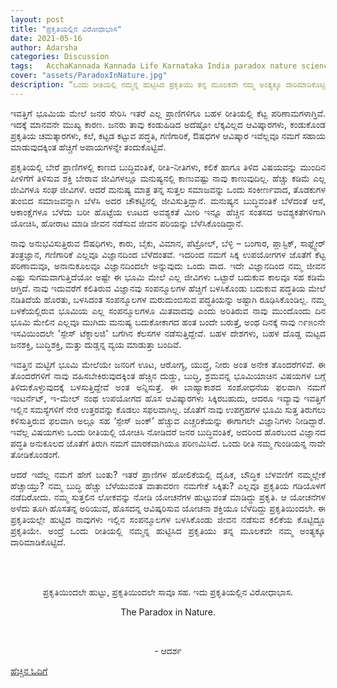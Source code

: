 ```yaml
---
layout: post
title: "ಪ್ರಕೃತಿಯಲ್ಲಿನ ವಿರೋಧಾಭಾಸ"
date: 2021-05-16
author: Adarsha
categories: Discussion
tags:	AcchaKannada Kannada Life Karnataka India paradox nature science physics research analogy
cover: "assets/ParadoxInNature.jpg"
description: “ಒಂದು ರೀತಿಯಲ್ಲಿ ನಮ್ಮನ್ನ ಹುಟ್ಟಿಸಿದ ಪ್ರಕೃತಿಯು ತನ್ನ ಮೂಲಕವೇ ನಮ್ಮ ಅಂತ್ಯಕ್ಕೂ ದಾರಿಮಾಡಿಕೊಟ್ಟಿದೆ..."
---
```


<p align = "justify"> ಇವತ್ತಿಗೆ ಭೂಮಿಯ ಮೇಲೆ ಜನರ ಸೇರಿಸಿ ಇತರೆ ಎಲ್ಲ ಪ್ರಾಣಿಗಳಿಗೂ ಬಹಳ ರೀತಿಯಲ್ಲಿ ಕೆಟ್ಟ ಪರಿಣಾಮಗಳಾಗ್ತಿವೆ. ಇದಕ್ಕೆ ಮಾನವನೇ ಮುಖ್ಯ ಕಾರಣ. ಜನರು ತಾವು ಕಂಡುಹಿಡಿದ ಅದೆಷ್ಟೋ ಲೆಕ್ಕವಿಲ್ಲದ ಆವಿಷ್ಕಾರಗಳು, ಕಂಡುಕೊಂಡ ಪ್ರಕೃತಿಯ ಚಮತ್ಕಾರಗಳು, ಕಲೆ, ಕಟ್ಟಡ ಕಟ್ಟುವ ಪದ್ಧತಿ, ಗಣಿಗಾರಿಕೆ, ಔಷಧಗಳ ಆವಿಷ್ಕಾರ ಇವೆಲ್ಲವೂ ನಮಗೆ ಸಹಾಯ ಮಾಡುವುದಕ್ಕಿಂತ ಹೆಚ್ಚಿಗೆ ಅಪಾಯಗಳನ್ನೇ ತಂದುಕೊಟ್ಟಿವೆ. </p>

<p align = "justify"> ಪ್ರಕೃತಿಯಲ್ಲಿ ಬೇರೆ ಪ್ರಾಣಿಗಳಲ್ಲಿ ಕಾಣದ ಬುದ್ಧಿವಂತಿಕೆ, ರೀತಿ-ನೀತಿಗಳು, ಕಲಿಕೆ ಹಾಗೂ ತಿಳಿದ ವಿಷಯವನ್ನು ಮುಂದಿನ ಪೀಳಿಗೆಗೆ ತಿಳಿಸುವ ಶಕ್ತಿ ಬೇರಾವ ಜೀವಿಗಳಲ್ಲೂ ಮನುಷ್ಯನಲ್ಲಿ ಕಾಣುವಷ್ಟು ನಾವು ಕಾಣುವುದಿಲ್ಲ. ಹೆಚ್ಚು ಕಡಿಮೆ ಎಲ್ಲ ಜೀವಿಗಳೂ ಸಂಘ ಜೀವಿಗಳೆ. ಆದರೆ ಮನುಷ್ಯ ಮಾತ್ರ ತನ್ನ ಸುತ್ತಲ ಸಮಾಜವನ್ನು ಒಂದು ಸಂಕೀರ್ಣವಾದ, ತೊಡಕುಗಳ ತುಂಬಿದ ಸಮಾಜವನ್ನಾಗಿ ಬೆಳೆಸಿ ಅದರ ಚೌಕಟ್ಟಿನಲ್ಲಿ ಜೀವಿಸುತ್ತಿದ್ದಾನೆ. ಮನುಷ್ಯನ ಬುದ್ಧಿವಂತಿಕೆ ಬೆಳೆದಂತೆ ಆಸೆ, ಆಕಾಂಕ್ಷೆಗಳೂ ಬೆಳೆದು ಬರೀ ಹೊಟ್ಟೆಯ ಊಟದ ಅವಶ್ಯಕತೆ ಮೀರಿ ಇನ್ನೂ ಹೆಚ್ಚಿನ ಸಂತಸದ ಅವಶ್ಯಕತೆಗಳಿಗಾಗಿ ಯೋಚಿಸಿ, ಹೋರಾಟ ಮಾಡಿ ಜೀವನ ನಡೆಸುವ ಜೀವನ ಪರಿಯನ್ನು ಬೆಳೆಸಿಕೊಂಡಿದ್ದಾನೆ. </p>

<p align = "justify"> ನಾವು ಅನುಭವಿಸುತ್ತಿರುವ ಔಷಧಿಗಳು, ಕಾರು, ಬೈಕು, ವಿಮಾನ, ಪೆಟ್ರೋಲ್, ಬೆಳ್ಳಿ – ಬಂಗಾರ, ಪ್ಲಾಸ್ಟಿಕ್, ಸಾಫ್ಟ್ವೇರ್ ತಂತ್ರಜ್ಞಾನ, ಗಣಿಗಾರಿಕೆ ಎಲ್ಲವೂ ವಿಜ್ಞಾನದಿಂದ ಬೆಳೆದಂತವೆ. ಇದರಿಂದ ನಮಗೆ ಸಿಕ್ಕ ಉಪಯೋಗಗಳ ಜೊತೆಗೆ ಕೆಟ್ಟ ಪರಿಣಾಮವೂ, ಅನಾನುಕೂಲವೂ ವಿಜ್ಞಾನದಿಂದಲೇ ಅನ್ನುವುದು ಒಂದು ವಾದ. ಇದೇ ವಿಜ್ಞಾನದಿಂದ ನಮ್ಮ ಜೀವನ ಎಷ್ಟು ಸುಗಮವಾಗುತ್ತಿದೆಯೋ ಅಷ್ಟೇ ಈ ಭೂಮಿ ಮೇಲೆ ಎಲ್ಲ ಜೀವಿಗಳು ಒಟ್ಟಾರೆ ಬದುಕುವ ಕಾಲವೂ ಸಹ ಕಡಿಮೆ ಆಗ್ತಿದೆ. ನಾವು ಇದುವರೆಗೆ ಕಲಿತಿರುವ ವಿಜ್ಞಾನವು ಸಂಪನ್ಮೂಲಗಳ  ಹೆಚ್ಚಿಗೆ ಬಳಸಿಕೊಂಡು ಬದುಕುವ ಪದ್ಧತಿಯ ಮೇಲೆ ನಡಿತಿದೆಯೆ ಹೊರತು, ಬಳಸಿದಂತ ಸಂಪನ್ಮೂಲಗಳ ಮರುದುಂಬಿಸುವ ಪದ್ಧತಿಯನ್ನು ಅಷ್ಟಾಗಿ ರೂಢಿಸಿಕೊಂಡಿಲ್ಲ. ನಮ್ಮ ಬಳಕೆಯಲ್ಲಿರುವ ಭೂಮಿಯ ಎಲ್ಲ ಸಂಪನ್ಮೂಲಗಳೂ ಮಿತವಾದವು ಎಂದು ಅರಿತಿರುವ ನಾವು ಮುಂದೊಂದು ದಿನ ಭೂಮಿ ಮೇಲಿನ ಎಲ್ಲವೂ ಮುಗಿದು ಮನುಷ್ಯ ಬದುಕೋಕಾಗದ ಹಂತ ಬಂದೇ ಬರುತ್ತೆ, ಅಂಥ ದಿನಕ್ಕೆ ನಾವು ೧೯೫೦ನೇ ಇಸವಿಯಿಂದಲೇ 'ಸ್ಪೇಸ್ ಟೆಕ್ನಾಲಜಿ' ಬಗೆಗಿನ ಕೆಲಸಗಳ ನಡೆಸುತ್ತಿದ್ದೇವೆ. ಬಹಳ ದೇಶಗಳು, ಬಹಳ ದೊಡ್ಡ ಮಟ್ಟದ ಜನಶಕ್ತಿ, ಬುದ್ಧಿಶಕ್ತಿ, ಮತ್ತು ದುಡ್ಡನ್ನ ವ್ಯಯ ಮಾಡುತ್ತಾ ಬಂದಿವೆ. </p>

<p align = "justify"> ಇವತ್ತಿನ ಮಟ್ಟಿಗೆ ಭೂಮಿ ಮೇಲೆಯೇ ಜನರಿಗೆ ಊಟ, ಆರೋಗ್ಯ, ಯುದ್ಧ, ನೀರು ಅಂತ ಅನೇಕ ತೊಂದರೆಗಳಿವೆ. ಈ ತೊಂದರೆಗಳಿಗೆ ನಾವು ವಹಿಸಬೇಕಿರುವುದಕ್ಕಿಂತ ಹೆಚ್ಚಿನ ದುಡ್ಡು, ಬುದ್ಧಿ, ಶ್ರಮವನ್ನ ಭೂಮಿಯಾಚಿನ ವಿಷಯಗಳ ಬಗ್ಗೆ ತಿಳಿದುಕೊಳ್ಳುವುದಕ್ಕೆ ಬಳಸುತ್ತಿದ್ದೇವೆ ಅಂತ ಅನ್ನಿಸುತ್ತೆ. ಈ ಬಾಹ್ಯಾಕಾಶದ ಸಂಶೋಧನೆಯ ಫಲವಾಗಿ ನಮಗೆ ಇಂಟರ್ನೆಟ್, ಇ-ಮೇಲ್ ನಂಥ ಉಪಯೋಗದ ಹೊಸ ಆವಿಷ್ಕಾರಗಳು ಸಿಕ್ಕಿರಬಹುದು, ಆದರೂ ಇವ್ಯಾವು ಇವತ್ತಿಗೆ ಇಲ್ಲಿನ ಸಮಸ್ಯೆಗಳಿಗೆ ನೇರ ಉತ್ತರವನ್ನು ಕೊಡಲು ಸಫಲವಾಗಿಲ್ಲ. ಜೊತೆಗೆ ನಾವು ಉಪಗ್ರಹಗಳ ಭೂಮಿ ಸುತ್ತ ತಿರುಗಲು ಕಳಿಸುತ್ತಿರುವ ಫಲವಾಗಿ ಅಲ್ಲೂ ಸಹ ‘ಸ್ಪೇಸ್ ಜಂಕ್’ ಹೆಚ್ಚುವ ಎಚ್ಚರಿಕೆಯನ್ನು ಈಗಾಗಲೇ ವಿಜ್ಞಾನಿಗಳು ನೀಡಿದ್ದಾರೆ. ಇವೆಲ್ಲ ವಿಷಯಗಳು ಒಂದು ರೀತಿಯಲ್ಲಿ ಯೋಚಿಸಿ ನೋಡಿದರೆ ಜನರ ಬುದ್ಧಿವಂತಿಕೆ, ಅದರಿಂದ ಹೊರಬಂದ ವಿಜ್ಞಾನದ ಪದ್ಧತಿ ಅನುಕೂಲದ ಜೊತೆಗೆ ತಿರುಗಿ ನಮಗೆ ಮಾರಕವಾಗಿಯೂ ಪರಿಣಮಿಸಿದೆ. ಒಂದು ರೀತಿ ನಮ್ಮ ಗುಂಡಿಯನ್ನ ನಾವೇ ತೋಡಿಕೊಂಡಂಗೆ. </p>

<p align = "justify"> ಆದರೆ ಇದೆಲ್ಲ ನಮಗೆ ಹೇಗೆ ಬಂತು? ಇತರೆ ಪ್ರಾಣಿಗಳ ಹೋಲಿಕೆಯಲ್ಲಿ ದೈಹಿಕ, ಬೌದ್ಧಿಕ ಬೆಳವಣಿಗೆ ನಮ್ಮಲ್ಲೇಕೆ ಹೆಚ್ಚಾಯ್ತು? ನಮ್ಮ ಬುದ್ಧಿ ಹೆಚ್ಚು ಬೆಳೆಯುವಂತ ವಾತಾವರಣ ನಮಗೇಕೆ ಸಿಕ್ಕಿತು? ಎಲ್ಲವೂ ಪ್ರಕೃತಿಯ ಗಡಿಯೊಳಗೆ ನಡೆದಿರೋದು. ನಮ್ಮ ಸುತ್ತಲಿನ ಲೋಕವನ್ನು ನೋಡಿ ಯೋಚನೆಗಳ ಹುಟ್ಟುವಂತೆ ಮಾಡಿದ್ದು ಪ್ರಕೃತಿ. ಆ ಯೋಚನೆಗಳ ಅಳೆದು ತೂಗಿ ಹೊಸತನ್ನ ಅರಿಯುವ, ಹೊಸದನ್ನ ಆವಿಷ್ಕರಿಸುವ ಯೋಚನಾ ಶಕ್ತಿಯೂ ಬೆಳೆದಿದ್ದು ಪ್ರಕೃತಿಯಿಂದಲೇ. ಈ ಪ್ರಕೃತಿಯಲ್ಲೇ ಹುಟ್ಟಿದ ನಾವುಗಳು ಇಲ್ಲಿನ ಸಂಪನ್ಮೂಲಗಳ ಬಳಸಿಕೊಂಡು ಜೀವನ ನಡೆಸುವ ಕಲಿಕೆಯ ಕೊಟ್ಟಿದ್ದೂ ಪ್ರಕೃತಿಯೇ. ಅಂದ್ರೆ ಒಂದು ರೀತಿಯಲ್ಲಿ ನಮ್ಮನ್ನ ಹುಟ್ಟಿಸಿದ ಪ್ರಕೃತಿಯು ತನ್ನ ಮೂಲಕವೇ ನಮ್ಮ ಅಂತ್ಯಕ್ಕೂ ದಾರಿಮಾಡಿಕೊಟ್ಟಿದೆ.</p><br><br>

<p align = "center"> ಪ್ರಕೃತಿಯಿಂದಲೇ ಹುಟ್ಟು, ಪ್ರಕೃತಿಯಿಂದಲೇ ಸಾವೂ ಸಹ. ಇದು ಪ್ರಕೃತಿಯಲ್ಲಿನ ವಿರೋಧಾಭಾಸ. </p>
<p align = "center">  The Paradox in Nature. </p><br>
<p align = "center"> - ಆದರ್ಶ </p>

<a href="https://observer.com/2020/10/spacex-starlink-satellite-collision-risk-space-debris/"> ಹೆಚ್ಚಿನ ಓದಿಗೆ </a>

